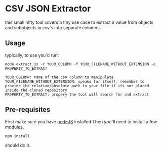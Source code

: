 CSV JSON Extractor
==================

this small nifty tool covers a tiny use case to extract a value from objects and subobjects in csv's into separate columns.


Usage
-------------------

typically, to use you'd run:

	node extract.js -c YOUR_COLUMN -f YOUR_FILENAME_WITHOUT_EXTENSION -e PROPERTY_TO_EXTRACT
	
	YOUR_COLUMN: name of the csv column to manipulate
	YOUR_FILENAME_WITHOUT_EXTENSION: speaks for itself, remember to provide the relative/absolute path to your file if its not placed inside the cloned repository
	PROPERTY_TO_EXTRACT: propery the tool will search for and extract


Pre-requisites
--------------

First make sure you have [nodeJS] installed
Then you'll need to install a few modules,

	npm install

should do it.


[nodeJS]: https://nodejs.org/en/
